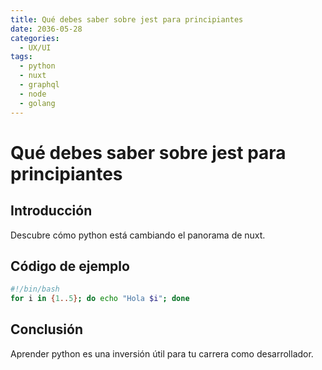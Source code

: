 ```yaml
---
title: Qué debes saber sobre jest para principiantes
date: 2036-05-28
categories:
  - UX/UI
tags:
  - python
  - nuxt
  - graphql
  - node
  - golang
---
```


# Qué debes saber sobre jest para principiantes

## Introducción

Descubre cómo python está cambiando el panorama de nuxt.

## Código de ejemplo

```bash
#!/bin/bash
for i in {1..5}; do echo "Hola $i"; done
```

## Conclusión

Aprender python es una inversión útil para tu carrera como desarrollador.